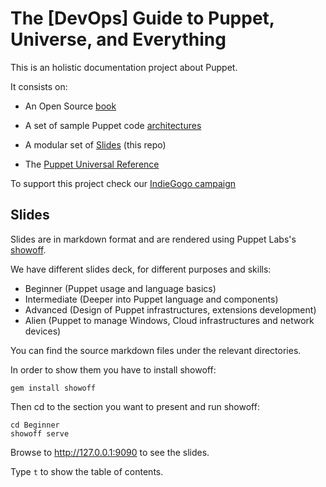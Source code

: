 # The [DevOps] Guide to Puppet, Universe, and Everything

This is an holistic documentation project about Puppet.

It consists on:

- An Open Source [book](https://github.com/example42/puppetguide-book)

- A set of sample Puppet code [architectures](https://github.com/example42/puppetguide-architectures)

- A modular set of [Slides](https://github.com/example42/puppetguide-slides) (this repo)

- The [Puppet Universal Reference](https://github.com/example42/puppetguide-reference)

To support this project check our [IndieGogo campaign](https://www.indiegogo.com/projects/the-devops-guide-to-puppet-universe-and/x/12116665#/)

## Slides

Slides are in markdown format and are rendered using Puppet Labs's [showoff](https://github.com/puppetlabs/showoff).

We have different slides deck, for different purposes and skills:

- Beginner (Puppet usage and language basics)
- Intermediate (Deeper into Puppet language and components)
- Advanced (Design of Puppet infrastructures, extensions development)
- Alien (Puppet to manage Windows, Cloud infrastructures and network devices)

You can find the source markdown files under the relevant directories.

In order to show them you have to install showoff:

    gem install showoff

Then cd to the section you want to present and run showoff:

    cd Beginner
    showoff serve

Browse to http://127.0.0.1:9090 to see the slides.

Type ```t``` to show the table of contents.
